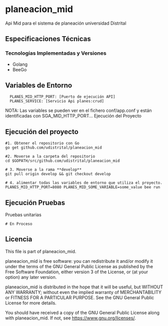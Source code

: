 # planeacion_mid 
Api Mid para el sistema de planeación universidad Distrital
## Especificaciones Técnicas

### Tecnologías Implementadas y Versiones

- Golang
- BeeGo



## Variables de Entorno
```
  PLANES_MID_HTTP_PORT: [Puerto de ejecución API]
  PLANES_SERVICE: [Servicio Api planes:crud]
```

NOTA: Las variables se pueden ver en el fichero conf/app.conf y están identificadas con SGA_MID_HTTP_PORT...
Ejecución del Proyecto

## Ejecución del proyecto
```
#1. Obtener el repositorio con Go
go get github.com/udistrital/planeacion_mid

#2. Moverse a la carpeta del repositorio
cd $GOPATH/src/github.com/udistrital/planeacion_mid

# 3. Moverse a la rama **develop**
git pull origin develop && git checkout develop

# 4. alimentar todas las variables de entorno que utiliza el proyecto.
PLANES_MID_HTTP_PORT=8080 PLANES_MID_SOME_VARIABLE=some_value bee run
```


## Ejecución Pruebas

Pruebas unitarias
```
# En Proceso
```

## Licencia

This file is part of planeacion_mid.

planeacion_mid is free software: you can redistribute it and/or modify it under the terms of the GNU General Public License as published by the Free Software Foundation, either version 3 of the License, or (at your option) any later version.

planeacion_mid is distributed in the hope that it will be useful, but WITHOUT ANY WARRANTY; without even the implied warranty of MERCHANTABILITY or FITNESS FOR A PARTICULAR PURPOSE. See the GNU General Public License for more details.

You should have received a copy of the GNU General Public License along with planeacion_mid. If not, see https://www.gnu.org/licenses/.
